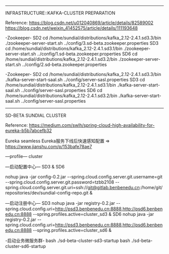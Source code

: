 ----------------------------------------------------------------------------------------------------------------
INFRASTRUCTURE::KAFKA-CLUSTER PREPARATION

Reference:
https://blog.csdn.net/u012040869/article/details/82589002
https://blog.csdn.net/weixin_41452575/article/details/111193648

-Zookeeper-
SD2
cd /home/sundial/distributions/kafka_2.12-2.4.1.sd3.3/bin
./zookeeper-server-start.sh ../config/3.sd-beta.zookeeper.properties
SD3
cd /home/sundial/distributions/kafka_2.12-2.4.1.sd3.1/bin
./zookeeper-server-start.sh ../config/1.sd-beta.zookeeper.properties
SD6
cd /home/sundial/distributions/kafka_2.12-2.4.1.sd3.2/bin
./zookeeper-server-start.sh ../config/2.sd-beta.zookeeper.properties

-Zookeeper-
SD2
cd /home/sundial/distributions/kafka_2.12-2.4.1.sd3.3/bin
./kafka-server-start-saal.sh ../config/server-sasl.properties
SD3
cd /home/sundial/distributions/kafka_2.12-2.4.1.sd3.1/bin
./kafka-server-start-saal.sh ../config/server-sasl.properties
SD6
cd /home/sundial/distributions/kafka_2.12-2.4.1.sd3.2/bin
./kafka-server-start-saal.sh ../config/server-sasl.properties

----------------------------------------------------------------------------------------------------------------
SD-BETA SUNDIAL CLUSTER

Reference:  https://medium.com/swlh/spring-cloud-high-availability-for-eureka-b5b7abcefb32

Eureka seamless
Eureka服务下线后快速感知配置 => https://www.jianshu.com/p/153bafe78ae7

—profile—
cluster

—启动配置中心—
SD3	& SD6

nohup java -jar config-0.2.jar --spring.cloud.config.server.git.username=git --spring.cloud.config.server.git.password=tzbb2108 --spring.cloud.config.server.git.uri=ssh://git@gitlab.benbenedu.cn:/home/git/repositories/dev/sundial-config-repo.git &

—启动注册中心—
SD3
nohup java -jar registry-0.2.jar --spring.cloud.config.uri=http://psd3.benbenedu.cn:8888,http://psd6.benbenedu.cn:8888 --spring.profiles.active=cluster_sd3 &
SD6
nohup java -jar registry-0.2.jar --spring.cloud.config.uri=http://psd3.benbenedu.cn:8888,http://psd6.benbenedu.cn:8888 --spring.profiles.active=cluster_sd6 &

-启动业务微服务群-
bash ./sd-beta-cluster-sd3-startup
bash ./sd-beta-cluster-sd6-startup